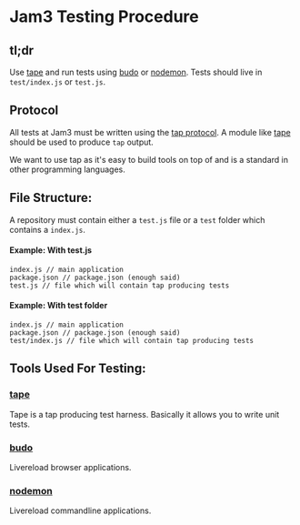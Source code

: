 # Jam3 Testing Procedure

## tl;dr

Use [tape](https://www.npmjs.com/) and run tests using [budo](https://www.npmjs.com/package/budo) or [nodemon](https://www.npmjs.com/package/nodemon). Tests should live in `test/index.js` or `test.js`.

## Protocol

All tests at Jam3 must be written using the [tap protocol](http://en.wikipedia.org/wiki/Test_Anything_Protocol). A module like [tape](https://www.npmjs.com/package/tape) should be used to produce `tap` output.

We want to use tap as it's easy to build tools on top of and is a standard in other programming languages.

## File Structure:

A repository must contain either a `test.js` file or a `test` folder which contains a `index.js`.

#### Example: With test.js
```
index.js // main application
package.json // package.json (enough said)
test.js // file which will contain tap producing tests
```


#### Example: With test folder
```
index.js // main application
package.json // package.json (enough said)
test/index.js // file which will contain tap producing tests
```



## Tools Used For Testing:

### [tape](https://www.npmjs.com/package/tape)

Tape is a tap producing test harness. Basically it allows you to write unit tests.

### [budo](https://www.npmjs.com/package/budo)

Livereload browser applications.

### [nodemon](https://www.npmjs.com/package/nodemon)

Livereload commandline applications.